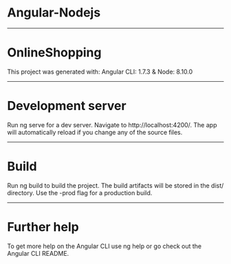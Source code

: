 # Angular-Nodejs
*****************
# OnlineShopping
This project was generated with: Angular CLI: 1.7.3 & Node: 8.10.0
*****************
# Development server
Run ng serve for a dev server. Navigate to http://localhost:4200/. The app will automatically reload if you change any of the source files.
*******************
# Build
Run ng build to build the project. The build artifacts will be stored in the dist/ directory. Use the -prod flag for a production build.
*****************
# Further help
To get more help on the Angular CLI use ng help or go check out the Angular CLI README.
